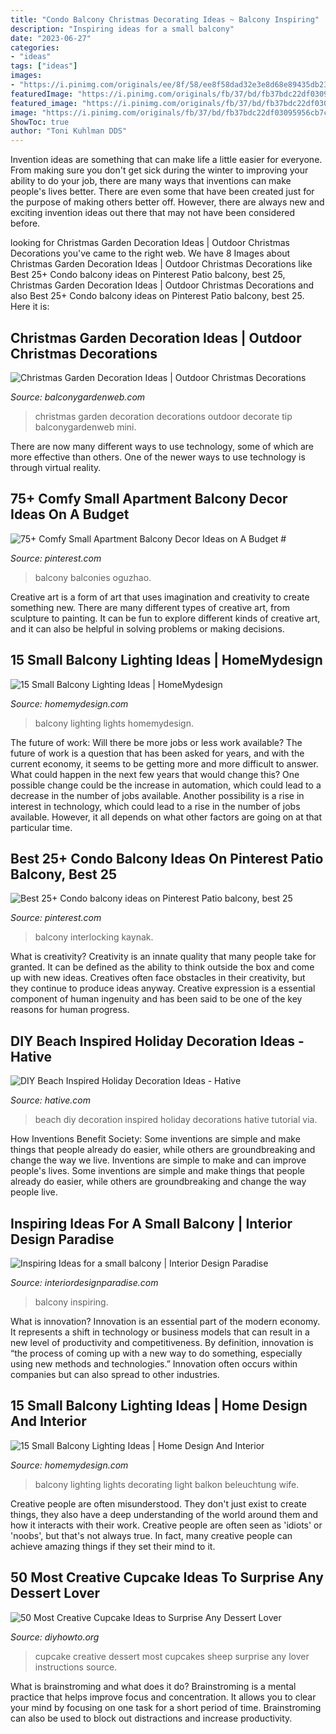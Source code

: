 ```yaml
---
title: "Condo Balcony Christmas Decorating Ideas ~ Balcony Inspiring"
description: "Inspiring ideas for a small balcony"
date: "2023-06-27"
categories:
- "ideas"
tags: ["ideas"]
images:
- "https://i.pinimg.com/originals/ee/8f/58/ee8f58dad32e3e8d68e89435db23b7ec.jpg"
featuredImage: "https://i.pinimg.com/originals/fb/37/bd/fb37bdc22df03095956cb7c6ed8cbb79.jpg"
featured_image: "https://i.pinimg.com/originals/fb/37/bd/fb37bdc22df03095956cb7c6ed8cbb79.jpg"
image: "https://i.pinimg.com/originals/fb/37/bd/fb37bdc22df03095956cb7c6ed8cbb79.jpg"
ShowToc: true
author: "Toni Kuhlman DDS"
---
```



Invention ideas are something that can make life a little easier for everyone. From making sure you don't get sick during the winter to improving your ability to do your job, there are many ways that inventions can make people's lives better. There are even some that have been created just for the purpose of making others better off. However, there are always new and exciting invention ideas out there that may not have been considered before.

	

		
looking for Christmas Garden Decoration Ideas | Outdoor Christmas Decorations you've came to the right web. We have 8 Images about Christmas Garden Decoration Ideas | Outdoor Christmas Decorations like Best 25+ Condo balcony ideas on Pinterest Patio balcony, best 25, Christmas Garden Decoration Ideas | Outdoor Christmas Decorations and also Best 25+ Condo balcony ideas on Pinterest Patio balcony, best 25. Here it is:
		
    
## Christmas Garden Decoration Ideas | Outdoor Christmas Decorations

<img loading=lazy src="http://balconygardenweb.com/wp-content/uploads/2015/12/garden-christmas-decoration-4_mini.jpg" onerror="this.onerror=null;this.src='https://tse3.mm.bing.net/th?id=OIP.B9HM19uBjq_jdHFU4CauAAHaKO&amp;pid=15.1';" alt="Christmas Garden Decoration Ideas | Outdoor Christmas Decorations">

_Source: balconygardenweb.com_

>christmas garden decoration decorations outdoor decorate tip balconygardenweb mini. 

	

There are now many different ways to use technology, some of which are more effective than others. One of the newer ways to use technology is through virtual reality.

    
## 75+ Comfy Small Apartment Balcony Decor Ideas On A Budget #

<img loading=lazy src="https://i.pinimg.com/originals/fb/37/bd/fb37bdc22df03095956cb7c6ed8cbb79.jpg" onerror="this.onerror=null;this.src='https://tse3.mm.bing.net/th?id=OIP.7ym7qDwqvKtijv8BQWu1GAHaLI&amp;pid=15.1';" alt="75+ Comfy Small Apartment Balcony Decor Ideas on A Budget #">

_Source: pinterest.com_

>balcony balconies oguzhao. 

	

Creative art is a form of art that uses imagination and creativity to create something new. There are many different types of creative art, from sculpture to painting. It can be fun to explore different kinds of creative art, and it can also be helpful in solving problems or making decisions.

    
## 15 Small Balcony Lighting Ideas | HomeMydesign

<img loading=lazy src="http://homemydesign.com/wp-content/uploads/2014/06/small-balcony-christmas-lights.jpg" onerror="this.onerror=null;this.src='https://tse1.mm.bing.net/th?id=OIP.AASmZLs5yB5kFo21JSd2TwHaLH&amp;pid=15.1';" alt="15 Small Balcony Lighting Ideas | HomeMydesign">

_Source: homemydesign.com_

>balcony lighting lights homemydesign. 

	

The future of work: Will there be more jobs or less work available?
The future of work is a question that has been asked for years, and with the current economy, it seems to be getting more and more difficult to answer. What could happen in the next few years that would change this? One possible change could be the increase in automation, which could lead to a decrease in the number of jobs available. Another possibility is a rise in interest in technology, which could lead to a rise in the number of jobs available. However, it all depends on what other factors are going on at that particular time.

    
## Best 25+ Condo Balcony Ideas On Pinterest Patio Balcony, Best 25

<img loading=lazy src="https://i.pinimg.com/originals/ee/8f/58/ee8f58dad32e3e8d68e89435db23b7ec.jpg" onerror="this.onerror=null;this.src='https://tse1.mm.bing.net/th?id=OIP.i2xISnuvsW3YzznxMNAUogHaK_&amp;pid=15.1';" alt="Best 25+ Condo balcony ideas on Pinterest Patio balcony, best 25">

_Source: pinterest.com_

>balcony interlocking kaynak. 

	

What is creativity?
Creativity is an innate quality that many people take for granted. It can be defined as the ability to think outside the box and come up with new ideas. Creatives often face obstacles in their creativity, but they continue to produce ideas anyway. Creative expression is a essential component of human ingenuity and has been said to be one of the key reasons for human progress.

    
## DIY Beach Inspired Holiday Decoration Ideas - Hative

<img loading=lazy src="https://hative.com/wp-content/uploads/2015/11/beach-holiday-decorations/5-diy-beach-inspired-holiday-decoration-ideas.jpg" onerror="this.onerror=null;this.src='https://tse2.mm.bing.net/th?id=OIP.Ni-VgwNOQ6FpGxD8ogcw8QHaLH&amp;pid=15.1';" alt="DIY Beach Inspired Holiday Decoration Ideas - Hative">

_Source: hative.com_

>beach diy decoration inspired holiday decorations hative tutorial via. 

	

How Inventions Benefit Society: Some inventions are simple and make things that people already do easier, while others are groundbreaking and change the way we live.
Inventions are simple to make and can improve people's lives. Some inventions are simple and make things that people already do easier, while others are groundbreaking and change the way people live.

    
## Inspiring Ideas For A Small Balcony | Interior Design Paradise

<img loading=lazy src="https://interiordesignparadise.com/wp-content/uploads/2016/09/hanging-balcony-garden-ideas-mixed-with-unfinished-wall-and-wooden-floor-also-soft-bean-chairs-and-cute-yellow-wooden-table-805x1084-1-760x1024.jpg" onerror="this.onerror=null;this.src='https://tse2.mm.bing.net/th?id=OIP.AWLbmetU2VKuWzPMz5Cz8gHaJ-&amp;pid=15.1';" alt="Inspiring Ideas for a small balcony | Interior Design Paradise">

_Source: interiordesignparadise.com_

>balcony inspiring. 

	

What is innovation?
Innovation is an essential part of the modern economy. It represents a shift in technology or business models that can result in a new level of productivity and competitiveness. By definition, innovation is “the process of coming up with a new way to do something, especially using new methods and technologies.” Innovation often occurs within companies but can also spread to other industries.

    
## 15 Small Balcony Lighting Ideas | Home Design And Interior

<img loading=lazy src="http://homemydesign.com/wp-content/uploads/2014/06/small-balcony-lighting-designs.jpg" onerror="this.onerror=null;this.src='https://tse3.mm.bing.net/th?id=OIP.vKzLXlDeN6rj8oMTXqTIqAHaJ4&amp;pid=15.1';" alt="15 Small Balcony Lighting Ideas | Home Design And Interior">

_Source: homemydesign.com_

>balcony lighting lights decorating light balkon beleuchtung wife. 

	

Creative people are often misunderstood. They don't just exist to create things, they also have a deep understanding of the world around them and how it interacts with their work. Creative people are often seen as 'idiots' or 'noobs', but that's not always true. In fact, many creative people can achieve amazing things if they set their mind to it.

    
## 50 Most Creative Cupcake Ideas To Surprise Any Dessert Lover

<img loading=lazy src="http://www.diyhowto.org/wp-content/uploads/2015/12/DIYHowto-50-Most-Creative-Cupcake-Ideas-to-Surprise-Any-Dessert-Lover16-600x901.jpg" onerror="this.onerror=null;this.src='https://tse2.mm.bing.net/th?id=OIP.txM8EH82CmfCLMeYZeSvhAHaLH&amp;pid=15.1';" alt="50 Most Creative Cupcake Ideas to Surprise Any Dessert Lover">

_Source: diyhowto.org_

>cupcake creative dessert most cupcakes sheep surprise any lover instructions source. 

	

What is brainstroming and what does it do?
Brainstroming is a mental practice that helps improve focus and concentration. It allows you to clear your mind by focusing on one task for a short period of time. Brainstroming can also be used to block out distractions and increase productivity.

